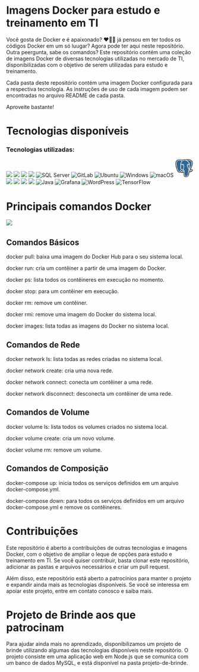 # Imagens Docker para estudo e treinamento em TI

<p>Você gosta de Docker e é apaixonado? ❤️🧡💛 já pensou em ter todos os códigos Docker em um só luugar? Agora pode ter aqui neste repositório. Outra peergunta, sabe os comandos? Este repositório contém uma coleção de imagens Docker de diversas tecnologias utilizadas no mercado de TI, disponibilizadas com o objetivo de serem utilizadas para estudo e treinamento.</p>

<p>Cada pasta deste repositório contém uma imagem Docker configurada para a respectiva tecnologia. As instruções de uso de cada imagem podem ser encontradas no arquivo README de cada pasta.</p>

<p>Aproveite bastante!</p>

<h1>Tecnologias disponíveis</h1>

### Tecnologias utilizadas:

<div>
  <img src="https://img.icons8.com/color/48/000000/docker.png">
  <img src="https://img.icons8.com/color/48/000000/python.png">
  <img src="https://img.icons8.com/color/48/000000/nodejs.png">
  <img src="https://img.icons8.com/color/48/000000/react-native.png">
  <img src="https://img.icons8.com/color/48/000000/microsoft-sql-server.png" alt="SQL Server">
  <img src="https://img.icons8.com/color/48/000000/gitlab.png" alt="GitLab">
  <img src="https://img.icons8.com/color/48/000000/ubuntu.png" alt="Ubuntu">
  <img src="https://img.icons8.com/color/48/000000/windows-10.png" alt="Windows">
  <img src="https://img.icons8.com/color/48/000000/mac-os.png" alt="macOS">
  <img src="imgs/postgre.png" alt="PostgreSQL" width="48px">
  <img src="https://img.icons8.com/color/48/000000/terraform.png">
  <img src="https://img.icons8.com/color/48/000000/git.png">
  <img src="https://img.icons8.com/color/48/000000/jenkins.png">
  <img src="https://img.icons8.com/color/48/000000/mysql.png">
  <img src="https://img.icons8.com/color/48/000000/java-coffee-cup-logo.png" alt="Java">
  <img src="https://img.icons8.com/color/48/000000/grafana.png" alt="Grafana">
  <img src="https://img.icons8.com/color/48/000000/wordpress.png" alt="WordPress">
  <img src="https://img.icons8.com/color/48/000000/tensorflow.png" alt="TensorFlow">
</div>

<!-- | ![Docker](https://img.icons8.com/color/48/000000/docker.png) Docker | ![Python](https://img.icons8.com/color/48/000000/python.png) Python | ![Node.js](https://img.icons8.com/color/48/000000/nodejs.png) Node.js |
| :-: | :-: | :-: |
| ![React](https://img.icons8.com/color/48/000000/react-native.png) React | ![MySQL](https://img.icons8.com/color/48/000000/mysql.png) MySQL | ![PostgreSQL](https://img.icons8.com/color/48/000000/postgresql.png) PostgreSQL |
| ![Terraform](https://img.icons8.com/color/48/000000/terraform.png) Terraform | ![Git](https://img.icons8.com/color/48/000000/git.png) Git | ![Jenkins](https://img.icons8.com/color/48/000000/jenkins.png) Jenkins | -->

<h1>Principais comandos Docker</h1>
  <img src="https://img.icons8.com/color/48/000000/docker.png">

<h2>Comandos Básicos </h2>
<p>docker pull: baixa uma imagem do Docker Hub para o seu sistema local.</p>
<p>docker run: cria um contêiner a partir de uma imagem do Docker.</p>
<p>docker ps: lista todos os contêineres em execução no momento.</p>
<p>docker stop: para um contêiner em execução.</p>
<p>docker rm: remove um contêiner.</p>
<p>docker rmi: remove uma imagem do Docker do sistema local.</p>
<p>docker images: lista todas as imagens do Docker no sistema local.</p>

<h2>Comandos de Rede</h2>
<p>docker network ls: lista todas as redes criadas no sistema local.</p>
<p>docker network create: cria uma nova rede.</p>
<p>docker network connect: conecta um contêiner a uma rede.</p>
<p>docker network disconnect: desconecta um contêiner de uma rede.</p>

<h2>Comandos de Volume</h2>
<p>docker volume ls: lista todos os volumes criados no sistema local.</p>
<p>docker volume create: cria um novo volume.</p>
<p>docker volume rm: remove um volume.</p>

<h2>Comandos de Composição</h2>
<p>docker-compose up: inicia todos os serviços definidos em um arquivo docker-compose.yml.</p>
<p>docker-compose down: para todos os serviços definidos em um arquivo docker-compose.yml e remove os contêineres.</p>

<h1>Contribuições</h1>

<p>Este repositório é aberto a contribuições de outras tecnologias e imagens Docker, com o objetivo de ampliar o leque de opções para estudo e treinamento em TI. Se você quiser contribuir, basta clonar este repositório, adicionar as pastas e arquivos necessários e criar um pull request.</p>

<p>Além disso, este repositório está aberto a patrocínios para manter o projeto e expandir ainda mais as tecnologias disponíveis. Se você se interessa em apoiar este projeto, entre em contato conosco e saiba mais.</p>

<h1> Projeto de Brinde aos que patrocinam</h1>
<p>Para ajudar ainda mais no aprendizado, disponibilizamos um projeto de brinde utilizando algumas das tecnologias disponíveis neste repositório. O projeto consiste em uma aplicação web em Node.js que se comunica com um banco de dados MySQL, e está disponível na pasta projeto-de-brinde.</p>